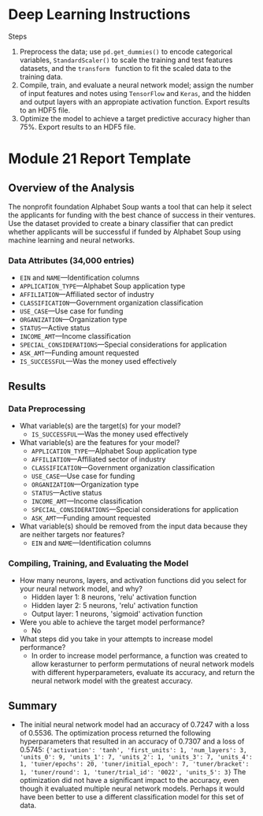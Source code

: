 # Deep Learning Instructions

Steps
1. Preprocess the data; use `pd.get_dummies()` to encode categorical variables, `StandardScaler()` to scale the training and test features datasets, and the `transform ` function to fit the scaled data to the training data.
2. Compile, train, and evaluate a neural network model; assign the number of input features and notes using `TensorFlow` and `Keras`, and the hidden and output layers with an appropiate activation function. Export results to an HDF5 file.
3. Optimize the model to achieve a target predictive accuracy higher than 75%. Export results to an HDF5 file.

# Module 21 Report Template
## Overview of the Analysis
The nonprofit foundation Alphabet Soup wants a tool that can help it select the applicants for funding with the best chance of success in their ventures. Use the dataset provided to create a binary classifier that can predict whether applicants will be successful if funded by Alphabet Soup using machine learning and neural networks.

### Data Attributes (34,000 entries)
* `EIN` and `NAME`—Identification columns
* `APPLICATION_TYPE`—Alphabet Soup application type
* `AFFILIATION`—Affiliated sector of industry
* `CLASSIFICATION`—Government organization classification
* `USE_CASE`—Use case for funding
* `ORGANIZATION`—Organization type
* `STATUS`—Active status
* `INCOME_AMT`—Income classification
* `SPECIAL_CONSIDERATIONS`—Special considerations for application
* `ASK_AMT`—Funding amount requested
* `IS_SUCCESSFUL`—Was the money used effectively

## Results
<!-- Using bulleted lists and images to support your answers, address the following questions -->
### Data Preprocessing
* What variable(s) are the target(s) for your model?
  * `IS_SUCCESSFUL`—Was the money used effectively
* What variable(s) are the features for your model?
  * `APPLICATION_TYPE`—Alphabet Soup application type
  * `AFFILIATION`—Affiliated sector of industry
  * `CLASSIFICATION`—Government organization classification
  * `USE_CASE`—Use case for funding
  * `ORGANIZATION`—Organization type
  * `STATUS`—Active status
  * `INCOME_AMT`—Income classification
  * `SPECIAL_CONSIDERATIONS`—Special considerations for application
  * `ASK_AMT`—Funding amount requested
* What variable(s) should be removed from the input data because they are neither targets nor features?
  * `EIN` and `NAME`—Identification columns

### Compiling, Training, and Evaluating the Model
* How many neurons, layers, and activation functions did you select for your neural network model, and why?
  * Hidden layer 1: 8 neurons, 'relu' activation function
  * Hidden layer 2: 5 neurons, 'relu' activation function
  * Output layer:  1 neurons, 'sigmoid' activation function
* Were you able to achieve the target model performance?
  * No
* What steps did you take in your attempts to increase model performance?
  * In order to increase model performance, a function was created to allow kerasturner to perform permutations of neural network models with different hyperparameters, evaluate its accuracy, and return the neural network model with the greatest accuracy. 

## Summary
<!--  Summarize the overall results of the deep learning model. Include a recommendation for how a different model could solve this classification problem, and then explain your recommendation.-->
* The initial neural network model had an accuracy of 0.7247 with a loss of 0.5536. The optimization process returned the following hyperparameters that resulted in an accuracy of 0.7307 and a loss of 0.5745:
`{'activation': 'tanh',
 'first_units': 1,
 'num_layers': 3,
 'units_0': 9,
 'units_1': 7,
 'units_2': 1,
 'units_3': 7,
 'units_4': 1,
 'tuner/epochs': 20,
 'tuner/initial_epoch': 7,
 'tuner/bracket': 1,
 'tuner/round': 1,
 'tuner/trial_id': '0022',
 'units_5': 3}`
The optimization did not have a significant impact to the accuracy, even though it evaluated multiple neural network models. Perhaps it would have been better to use a different classification model for this set of data.
